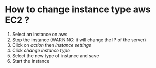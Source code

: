 # How to change instance type aws EC2 ?

1. Select an instance on aws
2. Stop the instance (WARNING: it will change the IP of the server)
3. Click on *action* then *instance settings*
4. Click *change instance type*
5. Select the new type of instance and save
6. Start the instance
